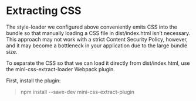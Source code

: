 # Extracting CSS 
The style-loader we configured above conveniently emits CSS into the bundle so that manually loading a CSS file in dist/index.html isn’t necessary. This approach may not work with a strict Content Security Policy, however, and it may become a bottleneck in your application due to the large bundle size.

To separate the CSS so that we can load it directly from dist/index.html, use the mini-css-extract-loader Webpack plugin.

First, install the plugin:


> npm install --save-dev mini-css-extract-plugin
